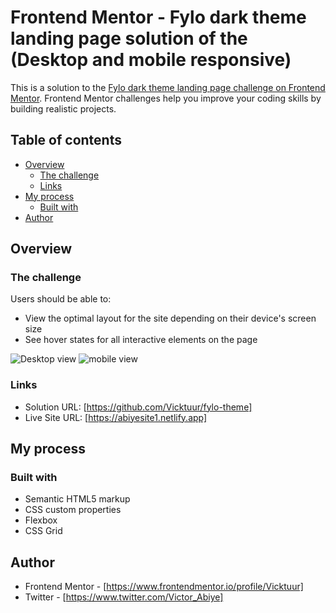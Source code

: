 # Frontend Mentor - Fylo dark theme landing page solution of the (Desktop and mobile responsive)

This is a solution to the [Fylo dark theme landing page challenge on Frontend Mentor](https://www.frontendmentor.io/challenges/fylo-dark-theme-landing-page-5ca5f2d21e82137ec91a50fd). Frontend Mentor challenges help you improve your coding skills by building realistic projects. 

## Table of contents

- [Overview](#overview)
  - [The challenge](#the-challenge)
  - [Links](#links)
- [My process](#my-process)
  - [Built with](#built-with)
- [Author](#author)


## Overview

### The challenge

Users should be able to:

- View the optimal layout for the site depending on their device's screen size
- See hover states for all interactive elements on the page

![Desktop view](/image/Desktop-view-Capstone-project.jpg)
![mobile view](/image/Mobile-view-Capstone-project.jpg)

### Links

- Solution URL: [https://github.com/Vicktuur/fylo-theme]
- Live Site URL: [https://abiyesite1.netlify.app]

## My process

### Built with

- Semantic HTML5 markup
- CSS custom properties
- Flexbox
- CSS Grid

## Author

- Frontend Mentor - [https://www.frontendmentor.io/profile/Vicktuur]
- Twitter - [https://www.twitter.com/Victor_Abiye]

